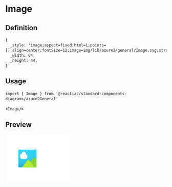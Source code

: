 # Image

## Definition

```
{
  _style: 'image;aspect=fixed;html=1;points=[];align=center;fontSize=12;image=img/lib/azure2/general/Image.svg;strokeColor=none;',
  _width: 64,
  _height: 44,
}
```

## Usage

```
import { Image } from '@reactiac/standard-components-diagrams/azure2General'

<Image/>
```

## Preview

<img src="./image.png" width="200"/>
